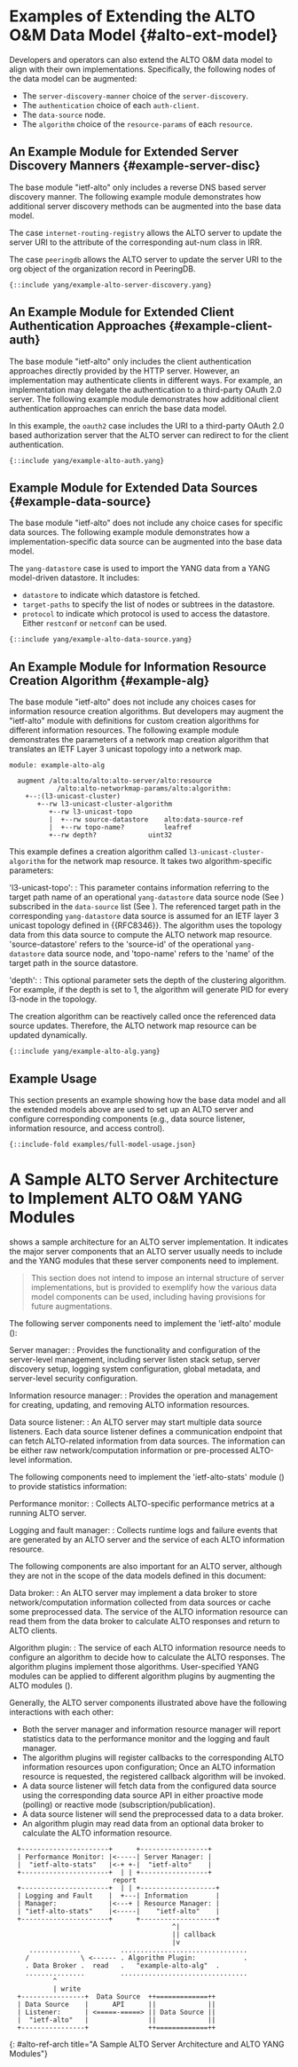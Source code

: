# Examples of Extending the ALTO O&M Data Model {#alto-ext-model}

Developers and operators can also extend the ALTO O&M data model to align
with their own implementations. Specifically, the following nodes of the data
model can be augmented:

- The `server-discovery-manner` choice of the `server-discovery`.
- The `authentication` choice of each `auth-client`.
- The `data-source` node.
- The `algorithm` choice of the `resource-params` of each `resource`.

## An Example Module for Extended Server Discovery Manners {#example-server-disc}

The base module "ietf-alto" only includes a reverse DNS based
server discovery manner. The following example module demonstrates how
additional server discovery methods can be augmented into the base data model.

The case `internet-routing-registry` allows the ALTO server to update the
server URI to the attribute of the corresponding aut-num class in IRR.

The case `peeringdb` allows the ALTO server to update the server URI to the org
object of the organization record in PeeringDB.

~~~
{::include yang/example-alto-server-discovery.yang}
~~~

## An Example Module for Extended Client Authentication Approaches {#example-client-auth}

The base module "ietf-alto" only includes the client
authentication approaches directly provided by the HTTP server. However, an
implementation may authenticate clients in different ways. For example, an implementation may
delegate the authentication to a third-party OAuth 2.0 server. The following
example module demonstrates how additional client authentication approaches can
enrich the base data model.

In this example, the `oauth2` case includes the URI to a third-party OAuth 2.0
based authorization server that the ALTO server can redirect to for the client
authentication.

~~~
{::include yang/example-alto-auth.yang}
~~~

## Example Module for Extended Data Sources {#example-data-source}

The base module "ietf-alto" does not include any choice cases
for specific data sources. The following example module demonstrates how a
implementation-specific data source can be augmented into the base data model.

The `yang-datastore` case is used to import the YANG data from a YANG
model-driven datastore. It includes:

- `datastore` to indicate which datastore is fetched.
- `target-paths` to specify the list of nodes or subtrees in the datastore.
- `protocol` to indicate which protocol is used to access the datastore. Either
  `restconf` or `netconf` can be used.

~~~
{::include yang/example-alto-data-source.yang}
~~~

## An Example Module for Information Resource Creation Algorithm {#example-alg}

The base module "ietf-alto" does not include any choices cases
for information resource creation algorithms. But developers may augment the
"ietf-alto" module with definitions for custom creation algorithms
for different information resources. The following example module demonstrates
the parameters of a network map creation algorithm that translates an IETF
Layer 3 unicast topology into a network map.

~~~
module: example-alto-alg

  augment /alto:alto/alto:alto-server/alto:resource
            /alto:alto-networkmap-params/alto:algorithm:
    +--:(l3-unicast-cluster)
       +--rw l3-unicast-cluster-algorithm
          +--rw l3-unicast-topo
          |  +--rw source-datastore    alto:data-source-ref
          |  +--rw topo-name?          leafref
          +--rw depth?             uint32
~~~

This example defines a creation algorithm called `l3-unicast-cluster-algorithm`
for the network map resource. It takes two algorithm-specific parameters:

'l3-unicast-topo':
: This parameter contains information referring to the target path name of an
  operational `yang-datastore` data source node (See [](#example-data-source))
  subscribed in the `data-source` list (See [](#data-source)). The referenced
  target path in the corresponding `yang-datastore` data source is assumed for
  an IETF layer 3 unicast topology defined in {{RFC8346}}. The algorithm uses
  the topology data from this data source to compute the ALTO network map
  resource. 'source-datastore' refers to the 'source-id' of the operational
  `yang-datastore` data source node, and 'topo-name' refers to the 'name' of
  the target path in the source datastore.

'depth':
: This optional parameter sets the depth of the clustering algorithm. For
  example, if the depth is set to 1, the algorithm will generate PID for every
  l3-node in the topology.

The creation algorithm can be reactively called once the referenced data source
updates. Therefore, the ALTO network map resource can be updated dynamically.

~~~
{::include yang/example-alto-alg.yang}
~~~

## Example Usage

This section presents an example showing how the base data model and
all the extended models above are used to set up an ALTO server and
configure corresponding components (e.g., data source listener, information
resource, and access control).

~~~
{::include-fold examples/full-model-usage.json}
~~~

# A Sample ALTO Server Architecture to Implement ALTO O&M YANG Modules

[](#alto-ref-arch) shows a sample architecture for an ALTO server
implementation. It indicates the major server components that an ALTO server
usually needs to include and the YANG modules that these server components
need to implement.

> This section does not intend to impose an internal structure of server
> implementations, but is provided to exemplify how the various data model
> components can be used, including having provisions for future augmentations.

The following server components need to implement the 'ietf-alto' module ([](#alto-model)):

Server manager:
  : Provides the functionality and configuration of the server-level
  management, including server listen stack setup, server discovery setup,
  logging system configuration, global metadata, and server-level security
  configuration.

Information resource manager:
  : Provides the operation and management for creating, updating, and
  removing ALTO information resources.

Data source listener:
  : An ALTO server may start multiple data source listeners. Each data source
  listener defines a communication endpoint that can fetch ALTO-related
  information from data sources. The information can be either raw
  network/computation information or pre-processed ALTO-level information.

The following components need to implement the 'ietf-alto-stats' module
([](#alto-stats-model)) to provide statistics information:

Performance monitor:
  : Collects ALTO-specific performance metrics at a running ALTO server.

Logging and fault manager:
  : Collects runtime logs and failure events that are generated by an ALTO server and the service
  of each ALTO information resource.

The following components are also important for an ALTO server, although they
are not in the scope of the data models defined in this document:

Data broker:
  : An ALTO server may implement a data broker to store network/computation
  information collected from data sources or cache some preprocessed data. The
  service of the ALTO information resource can read them from the data broker
  to calculate ALTO responses and return to ALTO clients.

Algorithm plugin:
  : The service of each ALTO information resource needs to configure an algorithm to decide
  how to calculate the ALTO responses. The algorithm plugins implement those
  algorithms. User-specified YANG modules can be applied to different algorithm
  plugins by augmenting the ALTO modules
  ([](#alto-ext-model)).

Generally, the ALTO server components illustrated above have the following
interactions with each other:

- Both the server manager and information resource manager will report
  statistics data to the performance monitor and the logging and fault manager.
- The algorithm plugins will register callbacks to the corresponding ALTO
  information resources upon configuration; Once an ALTO information
  resource is requested, the registered callback algorithm will be invoked.
- A data source listener will fetch data from the configured data source using
  the corresponding data source API in either proactive mode (polling) or
  reactive mode (subscription/publication).
- A data source listener will send the preprocessed data to a data
  broker.
- An algorithm plugin may read data from an optional data broker to calculate
  the ALTO information resource.

~~~
  +----------------------+      +-----------------+
  | Performance Monitor: |<-----| Server Manager: |
  |  "ietf-alto-stats"   |<-+ +-|  "ietf-alto"    |
  +----------------------+  | | +-----------------+
                          report
  +----------------------+  | | +-------------------+
  | Logging and Fault    |  +---| Information       |
  | Manager:             |<---+ | Resource Manager: |
  | "ietf-alto-stats"    |<-----|    "ietf-alto"    |
  +----------------------+      +-------------------+
                                         ^|
                                         || callback
                                         |v
     .............          ................................
    /             \ <------ . Algorithm Plugin:            .
    . Data Broker .  read   .   "example-alto-alg"  .
    ...............         ................................
           ^
           | write
  +----------------+  Data Source  ++=============++
  | Data Source    |      API      ||             ||
  | Listener:      | <=====-=====> || Data Source ||
  |  "ietf-alto"   |               ||             ||
  +----------------+               ++=============++
~~~
{: #alto-ref-arch title="A Sample ALTO Server Architecture and ALTO YANG Modules"}

<!-- End of sections -->
